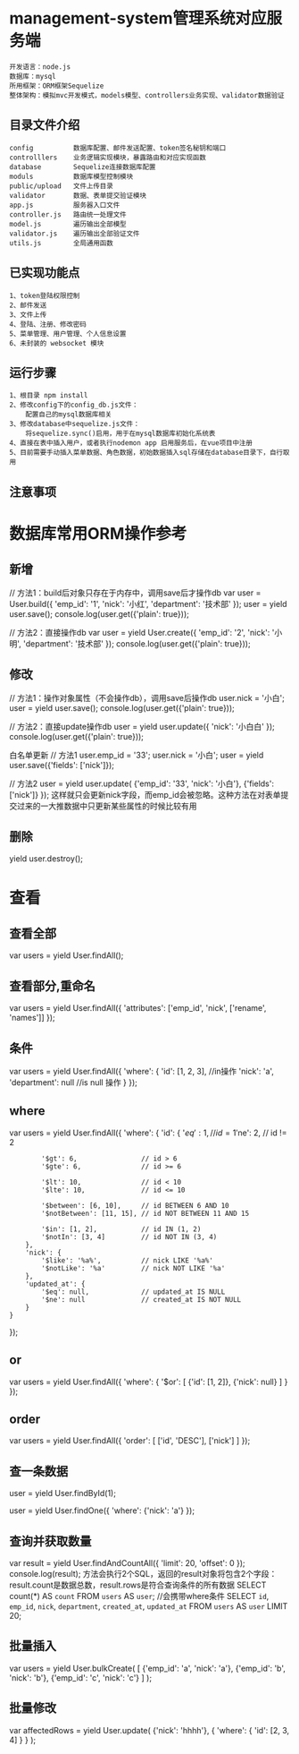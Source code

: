# management-system管理系统对应服务端
    开发语言：node.js
    数据库：mysql
    所用框架：ORM框架Sequelize 
    整体架构：模拟mvc开发模式，models模型、controllers业务实现、validator数据验证

## 目录文件介绍
    config          数据库配置、邮件发送配置、token签名秘钥和端口
    controlllers    业务逻辑实现模块，暴露路由和对应实现函数
    database        Sequelize连接数据库配置
    moduls          数据库模型控制模块
    public/upload   文件上传目录
    validator       数据、表单提交验证模块
    app.js          服务器入口文件
    controller.js   路由统一处理文件
    model.js        遍历输出全部模型
    validator.js    遍历输出全部验证文件
    utils.js        全局通用函数 

## 已实现功能点
    1、token登陆权限控制
    2、邮件发送
    3、文件上传
    4、登陆、注册、修改密码
    5、菜单管理、用户管理、个人信息设置
    6、未封装的 websocket 模块

## 运行步骤
    
    1、根目录 npm install
    2、修改config下的config_db.js文件：
        配置自己的mysql数据库相关
    3、修改database中sequelize.js文件：
        将sequelize.sync()启用，用于在mysql数据库初始化系统表
    4、直接在表中插入用户，或者执行nodemon app 启用服务后，在vue项目中注册
    5、目前需要手动插入菜单数据、角色数据，初始数据插入sql存储在database目录下，自行取用

## 注意事项

# 数据库常用ORM操作参考
## 新增
// 方法1：build后对象只存在于内存中，调用save后才操作db
var user = User.build({
    'emp_id': '1',
    'nick': '小红',
    'department': '技术部'
});
user = yield user.save();
console.log(user.get({'plain': true}));

// 方法2：直接操作db
var user = yield User.create({
    'emp_id': '2',
    'nick': '小明',
    'department': '技术部'
});
console.log(user.get({'plain': true}));

## 修改
// 方法1：操作对象属性（不会操作db），调用save后操作db
user.nick = '小白';
user = yield user.save();
console.log(user.get({'plain': true}));

// 方法2：直接update操作db
user = yield user.update({
    'nick': '小白白'
});
console.log(user.get({'plain': true}));

白名单更新
// 方法1
user.emp_id = '33';
user.nick = '小白';
user = yield user.save({'fields': ['nick']});

// 方法2
user = yield user.update(
    {'emp_id': '33', 'nick': '小白'},
    {'fields': ['nick']}
});
这样就只会更新nick字段，而emp_id会被忽略。这种方法在对表单提交过来的一大推数据中只更新某些属性的时候比较有用
## 删除
yield user.destroy();

# 查看
## 查看全部
var users = yield User.findAll();
## 查看部分,重命名
var users = yield User.findAll({
    'attributes': ['emp_id', 'nick', ['rename', 'names']]
});
## 条件
var users = yield User.findAll({
    'where': {
        'id': [1, 2, 3], //in操作
        'nick': 'a',
        'department': null  //is null 操作
    }
});
## where
var users = yield User.findAll({
    'where': {
        'id': {
            '$eq': 1,                // id = 1
            '$ne': 2,                // id != 2

            '$gt': 6,                // id > 6
            '$gte': 6,               // id >= 6

            '$lt': 10,               // id < 10
            '$lte': 10,              // id <= 10

            '$between': [6, 10],     // id BETWEEN 6 AND 10
            '$notBetween': [11, 15], // id NOT BETWEEN 11 AND 15

            '$in': [1, 2],           // id IN (1, 2)
            '$notIn': [3, 4]         // id NOT IN (3, 4)
        },
        'nick': {
            '$like': '%a%',          // nick LIKE '%a%'
            '$notLike': '%a'         // nick NOT LIKE '%a'
        },
        'updated_at': {
            '$eq': null,             // updated_at IS NULL
            '$ne': null              // created_at IS NOT NULL
        }
    }
});
## or
var users = yield User.findAll({
    'where': {
        '$or': [
            {'id': [1, 2]},
            {'nick': null}
        ]
    }
});
## order
var users = yield User.findAll({
    'order': [
        ['id', 'DESC'],
        ['nick']
    ]
});
## 查一条数据
user = yield User.findById(1);

user = yield User.findOne({
    'where': {'nick': 'a'}
});
## 查询并获取数量
var result = yield User.findAndCountAll({
    'limit': 20,
    'offset': 0
});
console.log(result);
方法会执行2个SQL，返回的result对象将包含2个字段：result.count是数据总数，result.rows是符合查询条件的所有数据
SELECT count(*) AS `count` FROM `users` AS `user`;  //会携带where条件
SELECT `id`, `emp_id`, `nick`, `department`, `created_at`, `updated_at` 
FROM `users` AS `user` 
LIMIT 20;
## 批量插入
var users = yield User.bulkCreate(
    [
        {'emp_id': 'a', 'nick': 'a'},
        {'emp_id': 'b', 'nick': 'b'},
        {'emp_id': 'c', 'nick': 'c'}
    ]
);
## 批量修改
var affectedRows = yield User.update(
    {'nick': 'hhhh'},
    {
        'where': {
            'id': [2, 3, 4]
        }
    }
);